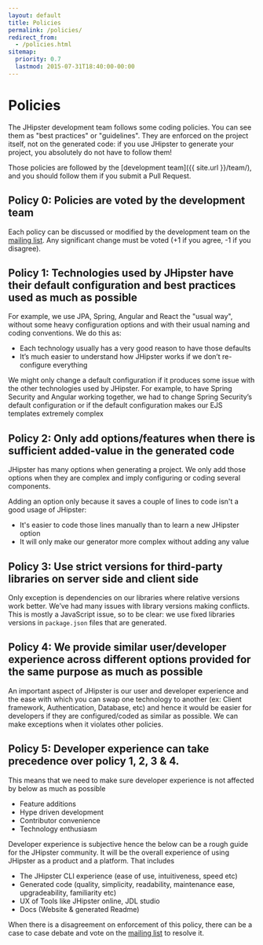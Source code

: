 ```yaml
---
layout: default
title: Policies
permalink: /policies/
redirect_from:
  - /policies.html
sitemap:
  priority: 0.7
  lastmod: 2015-07-31T18:40:00-00:00
---
```


# <i class="fa fa-gavel"></i> Policies

The JHipster development team follows some coding policies. You can see them as "best practices" or "guidelines". They are enforced on the project itself, not on the generated code: if you use JHipster to generate your project, you absolutely do not have to follow them!

Those policies are followed by the [development team]({{ site.url }}/team/), and you should follow them if you submit a Pull Request.

## Policy 0: Policies are voted by the development team

Each policy can be discussed or modified by the development team on the [mailing list](https://groups.google.com/forum/?hl=en#!forum/jhipster-dev). Any significant change must be voted (+1 if you agree, -1 if you disagree).

## Policy 1: Technologies used by JHipster have their default configuration and best practices used as much as possible

For example, we use JPA, Spring, Angular and React the "usual way", without some heavy configuration options and with their usual naming and coding conventions. We do this as:

- Each technology usually has a very good reason to have those defaults
- It’s much easier to understand how JHipster works if we don’t re-configure everything

We might only change a default configuration if it produces some issue with the other technologies used by JHipster. For example, to have Spring Security and Angular working together, we had to change Spring Security’s default configuration or if the default configuration makes our EJS templates extremely complex

## Policy 2: Only add options/features when there is sufficient added-value in the generated code

JHipster has many options when generating a project. We only add those options when they are complex and imply configuring or coding several components.

Adding an option only because it saves a couple of lines to code isn't a good usage of JHipster:

- It's easier to code those lines manually than to learn a new JHipster option
- It will only make our generator more complex without adding any value

## Policy 3: Use strict versions for third-party libraries on server side and client side

Only exception is dependencies on our libraries where relative versions work better. We’ve had many issues with library versions making conflicts. This is mostly a JavaScript issue, so to be clear: we use fixed libraries versions in `package.json` files that are generated.

## Policy 4: We provide similar user/developer experience across different options provided for the same purpose as much as possible

An important aspect of JHipster is our user and developer experience and the ease with which you can swap one technology to another (ex: Client framework, Authentication, Database, etc) and hence it would be easier for developers if they are configured/coded as similar as possible. We can make exceptions when it violates other policies.

## Policy 5: Developer experience can take precedence over policy 1, 2, 3 & 4.

This means that we need to make sure developer experience is not affected by below as much as possible

- Feature additions
- Hype driven development
- Contributor convenience
- Technology enthusiasm

Developer experience is subjective hence the below can be a rough guide for the JHipster community. It will be the overall experience of using JHipster as a product and a platform. That includes

- The JHipster CLI experience (ease of use, intuitiveness, speed etc)
- Generated code (quality, simplicity, readability, maintenance ease, upgradeability, familiarity etc)
- UX of Tools like JHipster online, JDL studio
- Docs (Website & generated Readme)

When there is a disagreement on enforcement of this policy, there can be a case to case debate and vote on the [mailing list](https://groups.google.com/forum/?hl=en#!forum/jhipster-dev) to resolve it.
